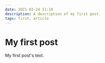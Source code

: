```yaml
---
date: 2021-03-24 11:10
description: A description of my first post.
tags: first, article
---
```

# My first post

My first post's text.